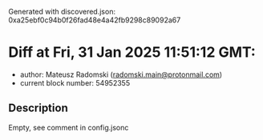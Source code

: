 Generated with discovered.json: 0xa25ebf0c94b0f26fad48e4a42fb9298c89092a67

# Diff at Fri, 31 Jan 2025 11:51:12 GMT:

- author: Mateusz Radomski (<radomski.main@protonmail.com>)
- current block number: 54952355

## Description

Empty, see comment in config.jsonc
